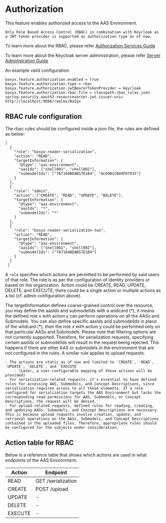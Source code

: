 # Authorization
This feature enables authorized access to the AAS Environment.

```{note}
Only Role Based Access Control (RBAC) in combination with Keycloak as a JWT token provider is supported as authorization type as of now.
```

To learn more about the RBAC, please refer [Authorization Services Guide](https://www.keycloak.org/docs/latest/authorization_services/index.html)

To learn more about the Keycloak server administration, please refer [Server Administration Guide](https://www.keycloak.org/docs/latest/server_admin/#keycloak-features-and-concepts)

An example valid configuration:

```properties
basyx.feature.authorization.enabled = true
basyx.feature.authorization.type = rbac
basyx.feature.authorization.jwtBearerTokenProvider = keycloak
basyx.feature.authorization.rbac.file = classpath:rbac_rules.json
spring.security.oauth2.resourceserver.jwt.issuer-uri= http://localhost:9096/realms/BaSyx
```

## RBAC rule configuration

The rbac rules should be configured inside a json file, the rules are defined as below:

```
[
  {
    "role": "basyx-reader-serialization",
    "action": "READ",
    "targetInformation": {
      "@type": "aas-environment",
      "aasIds": ["shell001", "shell002"],
      "submodelIds": ["7A7104BDAB57E184", "AC69B1CB44F07935"]
    }
  },
  {
    "role": "admin",
    "action": ["CREATE", "READ", "UPDATE", "DELETE"],
    "targetInformation": {
      "@type": "aas-environment",
      "aasIds": "*",
      "submodelIds": "*"
    }
  },
  {
    "role": "basyx-reader-serialization-two",
    "action": "READ",
    "targetInformation": {
      "@type": "aas-environment",
      "aasIds": ["shell001", "shell002"],
      "submodelIds": ["7A7104BDAB57E184"]
    }
  }
 ]
```

A `role` specifies which actions are permitted to be performed by said users of that role. The role is as per the configuration of identity providers or based on the organization. Action could be CREATE, READ, UPDATE, DELETE, and EXECUTE, there could be a single action or multiple actions as a list (cf. admin configuration above).

The targetInformation defines coarse-grained control over the resource, you may define the aasIds and submodelIds with a wildcard (\*), it means the defined role x with action y can perform operations on all the AASs and Submodels. You can also define specific aasIds and submodelIds in place of the wildcard (\*), then the role x with action y could be performed only on that particular AASs and Submodels. Please note that filtering options are not currently supported. Therefore, for serialization requests, specifying certain aasIds or submodelIds will result in the request being rejected. This happens if there are other AAS or submodels in the environment that are not configured in the rules. A similar rule applies to upload requests.

```{note}
- The actions are static as of now and limited to `CREATE`, `READ`, `UPDATE`, `DELETE`, and `EXECUTE`
    - (Later, a user-configurable mapping of these actions will be provided)
- For serialization-related requests, it's essential to have defined rules for accessing AAS, Submodels, and Concept Descriptions, since serialization requires access to all these elements. If a role configured for serialization targets the AAS Environment but lacks the corresponding read permissions for AAS, Submodels, or Concept Descriptions, the request will be denied.
- For upload-related requests, defined rules for reading, creating, and updating AASs, Submodels, and Concept Descriptions are necessary. This is because upload requests involve creation, update, and retrieval operations on the AASs, Submodels, and Concept Descriptions contained in the uploaded files. Therefore, appropriate rules should be configured for the subjects under consideration.
```

## Action table for RBAC

Below is a reference table that shows which actions are used in what endpoints of the AAS Environment:

| Action  | Endpoint           |
|---------|--------------------|
| READ    | GET /serialization |
| CREATE  | POST /upload       |
| UPDATE  | -                  |
| DELETE  | -                  |
| EXECUTE | -                  |

